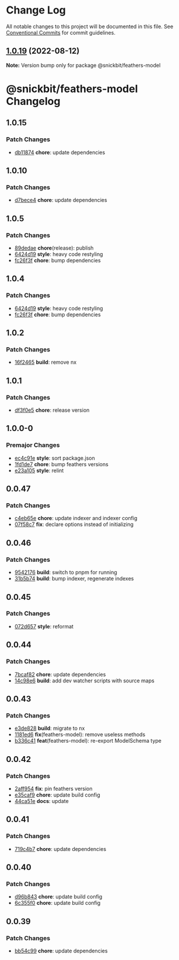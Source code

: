 # Change Log

All notable changes to this project will be documented in this file.
See [Conventional Commits](https://conventionalcommits.org) for commit guidelines.

## [1.0.19](https://github.com/snickbit/feathers-plugins/compare/@snickbit/feathers-model@1.0.18...@snickbit/feathers-model@1.0.19) (2022-08-12)

**Note:** Version bump only for package @snickbit/feathers-model

# @snickbit/feathers-model Changelog

## 1.0.15

### Patch Changes

- [db11874](https://github.com/snickbit/feathers/commit/db11874) **chore**:  update dependencies

## 1.0.10

### Patch Changes

- [d7bece4](https://github.com/snickbit/feathers/commit/d7bece4) **chore**:  update dependencies

## 1.0.5

### Patch Changes

- [89dedae](https://github.com/snickbit/feathers/commit/89dedae) **chore**(release):  publish
- [6424d19](https://github.com/snickbit/feathers/commit/6424d19) **style**:  heavy code restyling
- [fc26f3f](https://github.com/snickbit/feathers/commit/fc26f3f) **chore**:  bump dependencies

## 1.0.4

### Patch Changes

- [6424d19](https://github.com/snickbit/feathers/commit/6424d19) **style**:  heavy code restyling
- [fc26f3f](https://github.com/snickbit/feathers/commit/fc26f3f) **chore**:  bump dependencies

## 1.0.2

### Patch Changes

- [16f2465](https://github.com/snickbit/feathers/commit/16f2465) **build**:  remove nx

## 1.0.1

### Patch Changes

- [df3f0e5](https://github.com/snickbit/feathers/commit/df3f0e5) **chore**:  release version

## 1.0.0-0

### Premajor Changes

- [ec4c91e](https://github.com/snickbit/feathers/commit/ec4c91e) **style**:  sort package.json
- [1fd1de7](https://github.com/snickbit/feathers/commit/1fd1de7) **chore**:  bump feathers versions
- [e23a105](https://github.com/snickbit/feathers/commit/e23a105) **style**:  relint

## 0.0.47

### Patch Changes

- [c4eb65e](https://github.com/snickbit/feathers/commit/c4eb65e) **chore**:  update indexer and indexer config
- [07f58c7](https://github.com/snickbit/feathers/commit/07f58c7) **fix**:  declare options instead of initializing

## 0.0.46

### Patch Changes

- [9542176](https://github.com/snickbit/feathers/commit/9542176) **build**:  switch to pnpm for running
- [31b5b74](https://github.com/snickbit/feathers/commit/31b5b74) **build**:  bump indexer, regenerate indexes

## 0.0.45

### Patch Changes

- [072d657](https://github.com/snickbit/feathers/commit/072d657) **style**:  reformat

## 0.0.44

### Patch Changes

- [7bcaf82](https://github.com/snickbit/feathers/commit/7bcaf82) **chore**:  update dependencies
- [14c98e6](https://github.com/snickbit/feathers/commit/14c98e6) **build**:  add dev watcher scripts with source maps

## 0.0.43

### Patch Changes

- [e3de828](https://github.com/snickbit/feathers/commit/e3de828) **build**:  migrate to nx
- [1181ed6](https://github.com/snickbit/feathers/commit/1181ed6) **fix**(feathers-model):  remove useless methods
- [b336c41](https://github.com/snickbit/feathers/commit/b336c41) **feat**(feathers-model):  re-export ModelSchema type

## 0.0.42

### Patch Changes

- [2aff954](https://github.com/snickbit/feathers/commit/2aff954) **fix**:  pin feathers version
- [e35caf9](https://github.com/snickbit/feathers/commit/e35caf9) **chore**:  update build config
- [44ca51e](https://github.com/snickbit/feathers/commit/44ca51e) **docs**:  update

## 0.0.41

### Patch Changes

- [719c4b7](https://github.com/snickbit/feathers/commit/719c4b7) **chore**:  update dependencies

## 0.0.40

### Patch Changes

- [d96b843](https://github.com/snickbit/feathers/commit/d96b843) **chore**:  update build config
- [6c355f0](https://github.com/snickbit/feathers/commit/6c355f0) **chore**:  update build config

## 0.0.39

### Patch Changes

- [bb54c99](https://github.com/snickbit/feathers/commit/bb54c99) **chore**:  update dependencies
